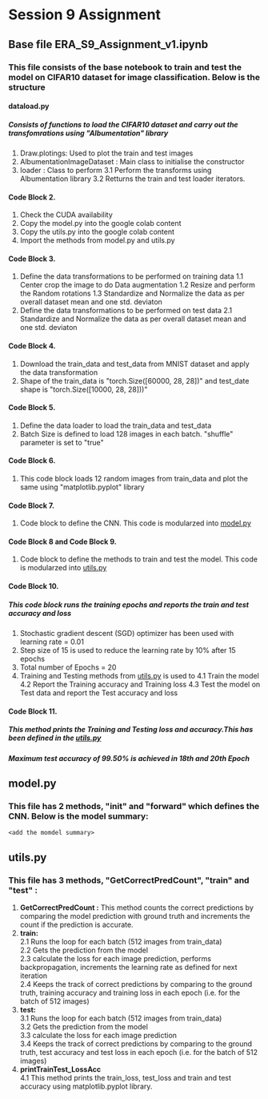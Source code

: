 # Session 9 Assignment
## Base file ERA_S9_Assignment_v1.ipynb
### This file consists of the base notebook to train and test the model on CIFAR10 dataset for image classification. Below is the structure
#### dataload.py  
##### Consists of functions to load the CIFAR10 dataset and carry out the transfomrations using "Albumentation" library
1. Draw.plotings: Used to plot the train and test images
2. AlbumentationImageDataset : Main class to initialise the constructor
3. loader :  Class to perform
   3.1 Perform the transforms using Albumentation library
   3.2 Retturns the train and test loader iterators.  
#### Code Block 2. 
1. Check the CUDA availability
2. Copy the model.py into the google colab content
3. Copy the utils.py into the google colab content
4. Import the methods from model.py and utils.py
#### Code Block 3. 
1. Define the data transformations to be performed on training data 
   1.1 Center crop the image to do Data augmentation
   1.2 Resize and perform the Random rotations
   1.3 Standardize and Normalize the data as per overall dataset mean and one std. deviaton
 2. Define the data transformations to be performed on test data 
   2.1 Standardize and Normalize the data as per overall dataset mean and one std. deviaton
#### Code Block 4.  
1. Download the train_data and test_data from MNIST dataset and apply the data transformation
2. Shape of the train_data is "torch.Size([60000, 28, 28])" and test_date shape is "torch.Size([10000, 28, 28]))"
#### Code Block 5.  
1. Define the data loader to load the train_data and test_data
2. Batch Size is defined to load 128 images in each batch. "shuffle" parameter is set to "true"
#### Code Block 6.  
1. This code block loads 12 random images from train_data and plot the same using "matplotlib.pyplot" library
#### Code Block 7.  
1. Code block to define the CNN. This code is modularzed into [model.py](https://github.com/prasad0679/Prasad_ERA_Repo/edit/master/TheSchoolofAI/ERA_S5_Assignment/README.md#modelpy)
#### Code Block 8 and Code Block 9. 
1. Code block to define the methods to train and test the model. This code is modularzed into [utils.py](https://github.com/prasad0679/Prasad_ERA_Repo/edit/master/TheSchoolofAI/ERA_S5_Assignment/README.md#utilspy)
#### Code Block 10. 
##### This code block runs the training epochs and reports the train and test accuracy and loss 
1. Stochastic gradient descent (SGD) optimizer has been used with learning rate = 0.01 
2. Step size of 15 is used to reduce the learning rate by 10% after 15 epochs 
3. Total number of Epochs = 20 
4. Training and Testing methods from [utils.py](https://github.com/prasad0679/Prasad_ERA_Repo/edit/master/TheSchoolofAI/ERA_S5_Assignment/README.md#utilspy) is used to 
   4.1 Train the model 
   4.2 Report the Training accuracy and Training loss 
   4.3 Test the model on Test data and report the Test accuracy and loss 
#### Code Block 11. 
##### This method prints the Training and Testing loss and accuracy.This has been defined in the [utils.py](https://github.com/prasad0679/Prasad_ERA_Repo/edit/master/TheSchoolofAI/ERA_S5_Assignment/README.md#utilspy)
***Maximum test accuracy of 99.50% is achieved in 18th and 20th Epoch*** 

## model.py
### This file has 2 methods, "__init__" and "forward" which defines the CNN. Below is the model summary:  
 
```
<add the momdel summary> 
``` 

## utils.py 
### This file has 3 methods, "GetCorrectPredCount", "train" and "test" : 
1. **GetCorrectPredCount :** This method counts the correct predictions by comparing the model prediction with ground truth and increments the count if the prediction is accurate. 
2. **train:**  
   2.1 Runs the loop for each batch (512 images from train_data)  
   2.2 Gets the prediction from the model  
   2.3 calculate the loss for each image prediction, performs backpropagation, increments the learning rate as defined for next iteration  
   2.4 Keeps the track of correct predictions by comparing to the ground truth, training accuracy and training loss in each epoch (i.e. for the batch of 512 images)  
3. **test:**  
   3.1 Runs the loop for each batch (512 images from train_data)  
   3.2 Gets the prediction from the model  
   3.3 calculate the loss for each image prediction  
   3.4 Keeps the track of correct predictions by comparing to the ground truth, test accuracy and test loss in each epoch (i.e. for the batch of 512 images)  
4. **printTrainTest_LossAcc**  
   4.1 This method prints the train_loss, test_loss and train and test accuracy using matplotlib.pyplot library.  
